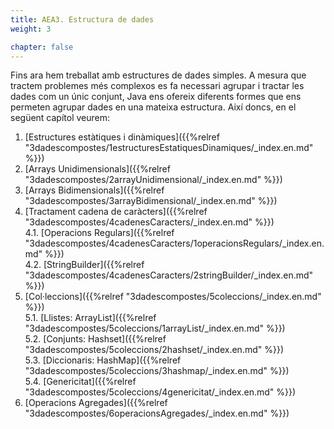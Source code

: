 ```yaml
---
title: AEA3. Estructura de dades
weight: 3

chapter: false
---
```



Fins ara hem treballat amb estructures de dades simples. A mesura que tractem problemes més complexos es fa necessari agrupar i tractar les dades com un únic conjunt, Java ens ofereix diferents formes que ens permeten agrupar dades en una mateixa estructura. Així doncs, en el següent capítol veurem:


1. [Estructures estàtiques i dinàmiques]({{%relref "3dadescompostes/1estructuresEstatiquesDinamiques/_index.en.md" %}})
2. [Arrays Unidimensionals]({{%relref "3dadescompostes/2arrayUnidimensional/_index.en.md" %}})
3. [Arrays Bidimensionals]({{%relref "3dadescompostes/3arrayBidimensional/_index.en.md" %}})
4. [Tractament cadena de caràcters]({{%relref "3dadescompostes/4cadenesCaracters/_index.en.md" %}})<br>
    4.1. [Operacions Regulars]({{%relref "3dadescompostes/4cadenesCaracters/1operacionsRegulars/_index.en.md" %}})<br>
    4.2. [StringBuilder]({{%relref "3dadescompostes/4cadenesCaracters/2stringBuilder/_index.en.md" %}})
5. [Col·leccions]({{%relref "3dadescompostes/5coleccions/_index.en.md" %}})<br>
    5.1. [Llistes: ArrayList]({{%relref "3dadescompostes/5coleccions/1arrayList/_index.en.md" %}})<br>
    5.2. [Conjunts: Hashset]({{%relref "3dadescompostes/5coleccions/2hashset/_index.en.md" %}})<br>
    5.3. [Diccionaris: HashMap]({{%relref "3dadescompostes/5coleccions/3hashmap/_index.en.md" %}})<br>
    5.4. [Genericitat]({{%relref "3dadescompostes/5coleccions/4genericitat/_index.en.md" %}})
6. [Operacions Agregades]({{%relref "3dadescompostes/6operacionsAgregades/_index.en.md" %}})